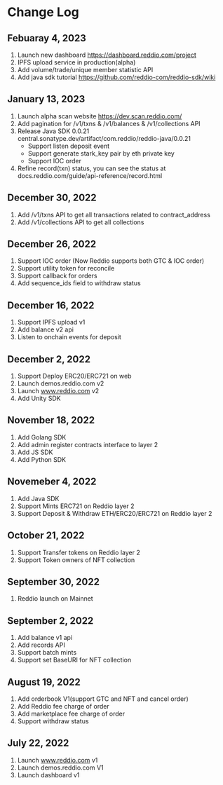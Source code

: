 # Change Log

## Febuaray 4, 2023
1. Launch new dashboard https://dashboard.reddio.com/project
2. IPFS upload service in production(alpha)
3. Add volume/trade/unique member statistic API
4. Add java sdk tutorial https://github.com/reddio-com/reddio-sdk/wiki

## January 13, 2023
1. Launch alpha scan website https://dev.scan.reddio.com/
2. Add pagination for /v1/txns & /v1/balances & /v1/collections API
3. Release Java SDK 0.0.21 central.sonatype.dev/artifact/com.reddio/reddio-java/0.0.21
    - Support listen deposit event
    - Support generate stark_key pair by eth private key
    - Support IOC order
4. Refine record(txn) status, you can see the status at docs.reddio.com/guide/api-reference/record.html 

## December 30, 2022
1. Add /v1/txns API to get all transactions related to contract_address
2. Add /v1/collections API to get all collections

## December 26, 2022

1. Support IOC order (Now Reddio supports both GTC & IOC order)
2. Support utility token for reconcile
3. Support callback for orders
4. Add sequence_ids field to withdraw status

## December 16, 2022
1. Support IPFS upload v1
2. Add balance v2 api
3. Listen to onchain events for deposit

## December 2, 2022
1. Support Deploy ERC20/ERC721 on web
2. Launch demos.reddio.com v2
3. Launch www.reddio.com v2
4. Add Unity SDK

## November 18, 2022
1. Add Golang SDK
2. Add admin register contracts interface to layer 2
3. Add JS SDK
4. Add Python SDK

## Novemeber 4, 2022
1. Add Java SDK
2. Support Mints ERC721 on Reddio layer 2
3. Support Deposit & Withdraw ETH/ERC20/ERC721 on Reddio layer 2

## October 21, 2022
1. Support Transfer tokens on Reddio layer 2
2. Support Token owners of NFT collection

## September 30, 2022
1. Reddio launch on Mainnet

## September 2, 2022
1. Add balance v1 api
2. Add records API
3. Support batch mints
4. Support set BaseURI for NFT collection

## August 19, 2022
1. Add orderbook V1(support GTC and NFT and cancel order)
2. Add Reddio fee charge of order
3. Add marketplace fee charge of order
4. Support withdraw status

## July 22, 2022
1. Launch www.reddio.com v1
2. Launch demos.reddio.com V1
3. Launch dashboard v1
